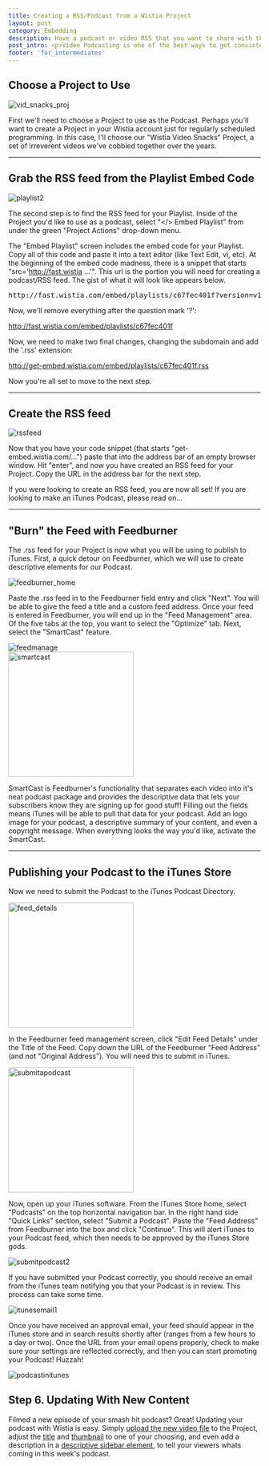 ```yaml
---
title: Creating a RSS/Podcast from a Wistia Project
layout: post
category: Embedding
description: Have a podcast or video RSS that you want to share with the world? You can easily set this up with a few steps using Wistia Playlists.
post_intro: <p>Video Podcasting is one of the best ways to get consistently scheduled content out to your viewers.  iTunes has made finding and subscribing to video podcasts easy.  With Wistia's Project and Playlist functionality, you can create an RSS feed that will automatically update with the Video Title, Content, Thumbnail, and Description of each new video you add to the Project.</p><p>In this tutorial, we'll see how to use Wistia's Playlist functionality to an RSS feed and setup an iTunes podcast.</p>
footer: 'for_intermediates'
---
```


## Choose a Project to Use

<div class="post_image float_right"><img src="http://embed.wistia.com/deliveries/a20d3e9329ae919cd3fb2440b5500672d68cc5d0.png" alt="vid_snacks_proj" /></div>

First we'll need to choose a Project to use as the Podcast.  Perhaps you'll want to create a Project in your Wistia account just for regularly scheduled programming.  In this case, I'll choose our "Wistia Video Snacks" Project, a set of irreverent videos we've cobbled together over the years.

----

## Grab the RSS feed from the Playlist Embed Code

<div class="post_image center"><img src="http://embed.wistia.com/deliveries/549c5aad282c6ba69ee3d4d78b85ecceee9cb61d.png" alt="playlist2" /></div>

The second step is to find the RSS feed for your Playlist.  Inside of the Project you'd like to use as a podcast, select "</> Embed Playlist" from under the green "Project Actions" drop-down menu.

The "Embed Playlist" screen includes the embed code for your Playlist.  Copy all of this code and paste it into a text editor (like Text Edit, vi, etc).  At the beginning of the embed code madness, there is a snippet that starts "src='http://fast.wistia ...'".  This url is the portion you will need for creating a podcast/RSS feed. The gist of what it will look like appears below.

<div class="code"><pre>
http://fast.wistia.com/embed/playlists/c67fec401f?version=v1&theme=trim&videoOptions%5BcontrolsVisibleOnLoad%5D=true&videoOptions%5BautoPlay%5D=true&videoOptions%5BvideoWidth%5D=640&videoOptions%5BvideoHeight%5D=360&media_0_0%5BautoPlay%5D=false
</pre></div>

Now, we'll remove everything after the question mark '?':

<span class="code">http://fast.wistia.com/embed/playlists/c67fec401f</span>

Now, we need to make two final changes, changing the subdomain and add the '.rss' extension:

<span class="code">http://get-embed.wistia.com/embed/playlists/c67fec401f.rss</span>

Now you're all set to move to the next step.

----

## Create the RSS feed

<div class="post_image float_right"><img src="/images/rssfeed.png" alt="rssfeed" /></div>

Now that you have your code snippet (that starts "get-embed.wistia.com/...") paste that into the address bar of an empty browser window. Hit "enter", and now you have created an RSS feed for your Project.  Copy the URL in the address bar for the next step. 

If you were looking to create an RSS feed, you are now all set! If you are looking to make an iTunes Podcast, please read on...

----

## "Burn" the Feed with Feedburner

The .rss feed for your Project is now what you will be using to publish to iTunes.  First, a quick detour on Feedburner, which we will use to create descriptive elements for our Podcast.

<div class="post_image center"><img src="/images/feedburner_home.png" alt="feedburner_home" /></div>

Paste the .rss feed in to the Feedburner field entry and click "Next".  You will be able to give the feed a title and a custom feed address.  Once your feed is entered in Feedburner, you will end up in the "Feed Management" area.  Of the five tabs at the top, you want to select the "Optimize" tab.  Next, select the "SmartCast" feature. 

<div class="post_image center"><img src="/images/feedmanage.png" alt="feedmanage" /></div>

<div class="post_image float_right"><img src="/images/smartcast.png" width="250px" alt="smartcast" /></div>

SmartCast is Feedburner's functionality that separates each video into it's neat podcast package and provides the descriptive data that lets your subscribers know they are signing up for good stuff! Filling out the fields means iTunes will be able to pull that data for your podcast.  Add an logo image for your podcast, a descriptive summary of your content, and even a copyright message.  When everything looks the way you'd like, activate the SmartCast.

----

## Publishing your Podcast to the iTunes Store

Now we need to submit the Podcast to the iTunes Podcast Directory.

<div class="post_image float_right"><img src="/images/feed_details.png" width="250px" alt="feed_details" /></div>

In the Feedburner feed management screen, click "Edit Feed Details" under the Title of the Feed.  Copy down the URL of the Feedburner "Feed Address" (and not "Original Address").  You will need this to submit in iTunes.

<div class="post_image float_right"><img src="/images/submitapodcast.png" width="250px" alt="submitapodcast" /></div>

Now, open up your iTunes software.  From the iTunes Store home, select "Podcasts" on the top horizontal navigation bar.  In the right hand side "Quick Links" section, select "Submit a Podcast".  Paste the "Feed Address" from Feedburner into the box and click "Continue".  This will alert iTunes to your Podcast feed, which then needs to be approved by the iTunes Store gods.

<div class="post_image center"><img src="/images/submitpodcast2.png" alt="submitpodcast2" /></div>

If you have submitted your Podcast correctly, you should receive an email from the iTunes team notifying you that your Podcast is in review.  This process can take some time.

<div class="post_image center"><img src="/images/itunesemail1.png" alt="itunesemail1" /></div>

Once you have received an approval email, your feed should appear in the iTunes store and in search results shortly after (ranges from a few hours to a day or two).  Once the URL from your email opens properly, check to make sure your settings are reflected correctly, and then you can start promoting your Podcast! Huzzah!

<div class="post_image center"><img src="/images/podcastinitunes.png" alt="podcastinitunes" /></div>

## Step 6. Updating With New Content

Filmed a new episode of your smash hit podcast?  Great!  Updating your podcast with Wistia is easy.  Simply [upload the new video file](/uploading-and-transcoding#how_to_upload_to_wistia.html) to the Project, adjust the [title](/media#how_to_edit_the_name_of_a_media.html) and [thumbnail](/media#how_to_change_the_thumbnail_image_on_a_video.html) to one of your choosing, and even add a description in a [descriptive sidebar element](/media#how_to_add_a_description_to_your_video.html), to tell your viewers whats coming in this week's podcast.

